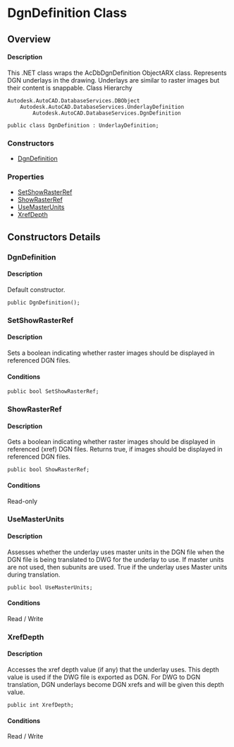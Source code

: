 # DgnDefinition Class

## Overview

#### Description
This .NET class wraps the AcDbDgnDefinition ObjectARX class. 
Represents DGN underlays in the drawing. Underlays are similar to raster images but their content is snappable.
Class Hierarchy
```text
Autodesk.AutoCAD.DatabaseServices.DBObject
    Autodesk.AutoCAD.DatabaseServices.UnderlayDefinition
        Autodesk.AutoCAD.DatabaseServices.DgnDefinition
```

```text
public class DgnDefinition : UnderlayDefinition;
```

### Constructors

- [DgnDefinition](#dgndefinition)

### Properties

- [SetShowRasterRef](#setshowrasterref)
- [ShowRasterRef](#showrasterref)
- [UseMasterUnits](#usemasterunits)
- [XrefDepth](#xrefdepth)


## Constructors Details

### DgnDefinition

#### Description
Default constructor.
```text
public DgnDefinition();
```

### SetShowRasterRef

#### Description
Sets a boolean indicating whether raster images should be displayed in referenced DGN files. 
#### Conditions
```text
public bool SetShowRasterRef;
```

### ShowRasterRef

#### Description
Gets a boolean indicating whether raster images should be displayed in referenced (xref) DGN files. 
Returns true, if images should be displayed in referenced DGN files.
```text
public bool ShowRasterRef;
```

#### Conditions
Read-only
### UseMasterUnits

#### Description
Assesses whether the underlay uses master units in the DGN file when the DGN file is being translated to DWG for the underlay to use. If master units are not used, then subunits are used. 
True if the underlay uses Master units during translation.
```text
public bool UseMasterUnits;
```

#### Conditions
Read / Write
### XrefDepth

#### Description
Accesses the xref depth value (if any) that the underlay uses. This depth value is used if the DWG file is exported as DGN. For DWG to DGN translation, DGN underlays become DGN xrefs and will be given this depth value.
```text
public int XrefDepth;
```

#### Conditions
Read / Write